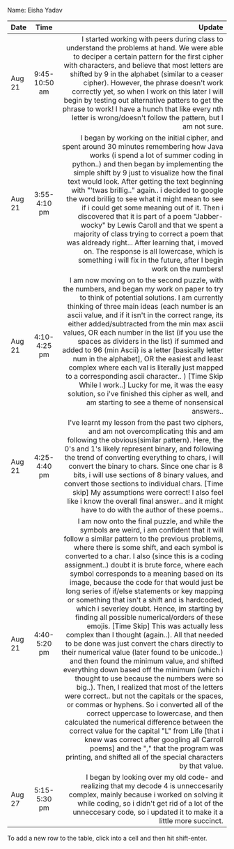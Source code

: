 Name: Eisha Yadav

| Date   |     Time      |                                                                                                                                                                                                                                                                                                                                                                                                                                                                                                                                                                                                                                                                                                                                                                                                                                                                                                                                                                                                                                                                                                                                                                                                                                                                                                                                                                                              Update |
|:-------|:-------------:|----------------------------------------------------------------------------------------------------------------------------------------------------------------------------------------------------------------------------------------------------------------------------------------------------------------------------------------------------------------------------------------------------------------------------------------------------------------------------------------------------------------------------------------------------------------------------------------------------------------------------------------------------------------------------------------------------------------------------------------------------------------------------------------------------------------------------------------------------------------------------------------------------------------------------------------------------------------------------------------------------------------------------------------------------------------------------------------------------------------------------------------------------------------------------------------------------------------------------------------------------------------------------------------------------------------------------------------------------------------------------------------------------:|
| Aug 21 | 9:45-10:50 am |                                                                                                                                                                                                                                                                                                                                                                                                                                                                                                                                                                                                                                                                                                                                                                                                                                                                                I started working with peers during class to understand the problems at hand. We were able to deciper a certain pattern for the first cipher with characters, and believe that most letters are shifted by 9 in the alphabet (similar to a ceaser cipher). However, the phrase doesn't work correctly yet, so when I work on this later I will begin by testing out alternative patters to get the phrase to work! I have a hunch that like every nth letter is wrong/doesn't follow the pattern, but I am not sure. |
| Aug 21 | 3:55-4:10 pm  |                                                                                                                                               I began by                                                                                                                                                                                                                                                                                                                                                                                                                                                                                                 working on the initial cipher, and spent around 30 minutes remembering how Java works (i spend a lot of summer coding in python..) and then began by implementing the simple shift by 9 just to visualize how the final text would look. After getting the text beginning with "'twas brillig.." again.. i decided to google the word brillig to see what it might mean to see if i could get some meaning out of it. Then i discovered that it is part of a poem "Jabber-wocky" by Lewis Caroll and that we spent a majority of class trying to correct a poem that was aldready right... After learning that, i moved on. The response is all lowercase, which is something i will fix in the future, after I begin work on the numbers! |
| Aug 21 | 4:10-4:25 pm  |                                                                                                                                                                                                                                                                                                                                                                                                                                                                                                                                                                                                                                    I am now moving on to the second puzzle, with the numbers, and began my work on paper to try to think of potential solutions. I am currently thinking of three main ideas (each number is an ascii value, and if it isn't in the correct range, its either added/subtracted from the min max ascii values, OR each number in the list (if you use the spaces as dividers in the list) if summed and added to 96 (min Ascii) is a letter [basically letter num in the alphabet], OR the easiest and least complex where each val is literally just mapped to a corresponding ascii character.. ) [Time Skip While I work..] Lucky for me, it was the easy solution, so i've finished this cipher as well, and am starting to see a theme of nonsensical answers.. |
| Aug 21 | 4:25-4:40 pm  |                                                                                                                                                                                                                                                                                                                                                                                                                                                                                                                                                                                                                                                                                                                                                                                                                                               I've learnt my lesson from the past two ciphers, and am not overcomplicating this and am following the obvious(similar pattern). Here, the 0's and 1's likely represent binary, and following the trend of converting everything to chars, i will convert the binary to chars. Since one char is 8 bits, i will use sections of 8 binary values, and convert those sections to individual chars. [Time skip] My assumptions were correct! I also feel like i know the overall final answer.. and it might have to do with the author of these poems.. |
| Aug 21 | 4:40-5:20 pm  | I am now onto the final puzzle, and while the symbols are weird, i am confident that it will follow a similar pattern to the previous problems, where there is some shift, and each symbol is converted to a char. I also (since this is a coding assignment..) doubt it is brute force, where each symbol corresponds to a meaning based on its image, because the code for that would just be long series of if/else statements or key mapping or something that isn't a shift and is hardcoded, which i severley doubt. Hence, im starting by finding all possible numerical/orders of these emojis. [Time Skip] This was actually less complex than I thought (again..). All that needed to be done was just convert the chars directly to their numerical value (later found to be unicode..) and then found the minimum value, and shifted everything down based off the minimum (which i thought to use because the numbers were so big..). Then, I realized that most of the letters were correct.. but not the capitals or the spaces, or commas or hyphens. So i converted all of the correct uppercase to lowercase, and then calculated the numerical difference between the correct value for the capital "L" from Life [that i knew was correct after googling all Carroll poems] and the "," that the program was printing, and shifted all of the special characters by that value. |
| Aug 27 | 5:15-5:30 pm  |                                                                                                                                                                                                                                                                                                                                                                                                                                                                                                                                                                                                                                                                                                                                                                                                                                                                                                                                                                                                                                                                                                                                           I began by looking over my old code- and realizing that my decode 4 is unneccesarily complex, mainly because i worked on solving it while coding, so i didn't get rid of a lot of the unneccesary code, so i updated it to make it a little more succinct. |


To add a new row to the table, click into a cell and then hit shift-enter.